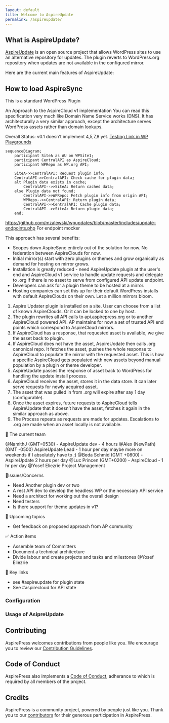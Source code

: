```yaml
---
layout: default
title: Welcome to AspireUpdate
permalink: /aspireupdate/
---
```


## What is AspireUpdate?

[AspireUpdate](https://github.com/aspirepress/AspireUdate) is an open source project that allows WordPress sites to use an alternative repository for updates. The plugin reverts to WordPress.org repository when updates are not available in the configured mirror.



Here are the current main features of AspireUpdate:


## How to load AspireSync

This is a standard WordPress Plugin

An Approach to the AspireCloud v1 implementation You can read this specification very much like Domain Name Service works (DNS). It has architecturally a very similar approach, except the architecture serves WordPress assets rather than domain lookups.

Overall Status: v0.1 doesn’t implement 4,5,7,8 yet. 
[Testing Link in WP Playgrounds](https://playground.wordpress.net/?blueprint-url=https://raw.githubusercontent.com/aspirepress/AspireUpdate/refs/heads/playground-ready/assets/playground/blueprint.json)

```mermaid
sequenceDiagram;
    participant SiteA as AU on WPSite1;
    participant CentralAPI as AspireCloud;
    participant WPRepo as WP.org API;

    SiteA->>CentralAPI: Request plugin info;
    CentralAPI->>CentralAPI: Check cache for plugin data;
    alt Plugin data exists in cache;
        CentralAPI-->>SiteA: Return cached data;
    else Plugin data not found;
        CentralAPI->>WPRepo: Fetch plugin info from origin API;
        WPRepo-->>CentralAPI: Return plugin data;
        CentralAPI->>CentralAPI: Cache plugin data;
        CentralAPI-->>SiteA: Return plugin data;
    end;
```

https://github.com/mzalewski/wpupdates/blob/master/includes/update-endpoints.php For endpoint mocker 

This approach has several benefits:

* Scopes down AspireSync entirely out of the solution for now. No federation between AspireClouds for now.
* Initial mirror(s) start with zero plugins or themes and grow organically as demand for hosting on mirror grows. 
* Installation is greatly reduced - need AspireUpdate plugin at the user's end and AspireCloud v1 service to handle update requests and delegate to .org if there is no asset to serve from configured API update endpoint. 
* Developers can ask for a plugin theme to be hosted at a mirror. 
* Hosting companies can set this up for their default WordPress installs with default AspireClouds on their own. Let a million mirrors bloom. 



1. Aspire Updater plugin is installed on a site. User can choose from a list of known AspireClouds. Or it can be locked to one by host. 
2. The plugin rewrites all API calls to api.aspirepress.org or to another AspireCloud powered API. AP maintains for now  a set of trusted API end points which correspond to AspireCloud mirrors. 
3. If AspireCloud has a response, that requested asset is available, we give the asset back to plugin.
4. If AspireCloud does not have the  asset, AspireUodate then calls .org canonical repo. It fetches the asset, pushes the whole response to AspireCloud to populate the mirror with the requested asset. This is how a specific AspireCloud gets populated with new assets beyond manual population by a plugin or theme developer.
5. AspireUpdate passes the response of asset back to WordPress for handling the update install process. 
6. AspireCloud receives the asset, stores it  in the data store. It can later serve requests for newly acquired asset. 
7. The asset that was pulled in from .org will expire after say 1 day (configurable).
8. Once the asset expires, future requests to  AspireCloud  tells AspireUpdate that it doesn’t have the asset, fetches it again in the similar approach as above. 
9. The Process repeats as requests are made for updates. Escalations to .org are made when an asset locally is not available. 

👥 The current team

@NamithJ (GMT+0530) - AspireUpdate dev - 4 hours
@Alex (NewPath) (GMT -0500) AspireUpdate Lead - 1 hour per day maybe more on weekends if I absolutely have to ;)
@Beda Schmid (GMT +0800) - AspireUpdate 2 hours per day 
@Luc Princen (GMT+0200) - AspireCloud - 1 hr per day
@Yosef Eliezrie  Project Management


🚨Issues/Concerns

* Need Another plugin dev or two
* A rest API dev to develop the headless WP or the necessary API service
* Need a architect for working out the overall design 
* Need testers
* Is there support for theme updates in v1?

📝 Upcoming topics

* Get feedback on proposed approach from AP community

✅ Action items

* Assemble team of Committers
* Document a technical architecture 
* Divide labour and create projects and  tasks and milestones @Yosef Eliezrie 

🔑 Key links

* see  #aspireupdate  for plugin state
* See #aspirecloud  for API state


### Configuration

### Usage of AsipreUpdate

## Contributing

AspirePress welcomes contributions from people like you. We encourage you to review
our [Contribution Guidelines](https://github.com/aspirepress/.github/blob/main/CONTRIBUTING.md).

## Code of Conduct

AspirePress also implements a [Code of Conduct](https://github.com/aspirepress/.github/blob/main/CODE_OF_CONDUCT.md),
adherance to which is required by all members of the project.

## Credits

AspirePress is a community project, powered by people just like you. Thank you to
our [contributors](https://github.com/aspirepress/.github/blob/main/CREDITS.md) for their generous participation in
AspirePress.


